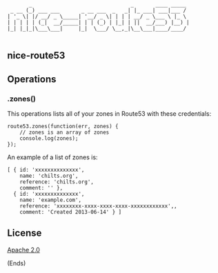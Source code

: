 ```
       _                                _       ____ _____ 
 _ __ (_) ___ ___       _ __ ___  _   _| |_ ___| ___|___ / 
| '_ \| |/ __/ _ \_____| '__/ _ \| | | | __/ _ \___ \ |_ \ 
| | | | | (_|  __/_____| | | (_) | |_| | ||  __/___) |__) |
|_| |_|_|\___\___|     |_|  \___/ \__,_|\__\___|____/____/ 
                                                           
```

## nice-route53 ##



## Operations ##

### .zones() ###

This operations lists all of your zones in Route53 with these credentials:

```
route53.zones(function(err, zones) {
    // zones is an array of zones
    console.log(zones);
});
```

An example of a list of zones is:

```
[ { id: 'xxxxxxxxxxxxxx',
    name: 'chilts.org',
    reference: 'chilts.org',
    comment: '' },
  { id: 'xxxxxxxxxxxxxx',
    name: 'example.com',
    reference: 'xxxxxxxx-xxxx-xxxx-xxxx-xxxxxxxxxxxx',,
    comment: 'Created 2013-06-14' } ]
```

## License ##

[Apache 2.0](http://www.apache.org/licenses/LICENSE-2.0.txt)

(Ends)
